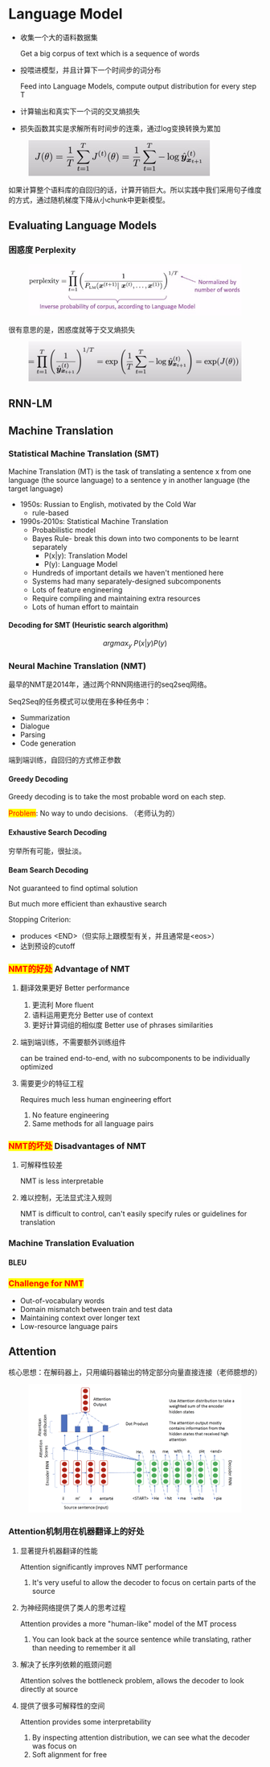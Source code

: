 # Language Model



*   收集一个大的语料数据集

    Get a big corpus of text which is a sequence of words
*   投喂进模型，并且计算下一个时间步的词分布

    Feed into Language Models, compute output distribution for every step T
* 计算输出和真实下一个词的交叉熵损失
* 损失函数其实是求解所有时间步的连乘，通过log变换转换为累加

<figure><img src="../.gitbook/assets/image (6).png" alt=""><figcaption></figcaption></figure>

如果计算整个语料库的自回归的话，计算开销巨大。所以实践中我们采用句子维度的方式，通过随机梯度下降从小chunk中更新模型。

## Evaluating Language Models

### 困惑度 Perplexity

<figure><img src="../.gitbook/assets/image (1) (1) (1) (1).png" alt=""><figcaption></figcaption></figure>

很有意思的是，困惑度就等于交叉熵损失

<figure><img src="../.gitbook/assets/image (2) (1) (1).png" alt=""><figcaption></figcaption></figure>

## RNN-LM

## Machine Translation

### Statistical Machine Translation (SMT)

Machine Translation (MT) is the task of translating a sentence x from one language (the source language) to a sentence y in another language (the target language)

* 1950s: Russian to English, motivated by the Cold War
  * rule-based
* 1990s-2010s: Statistical Machine Translation
  * Probabilistic model
  * Bayes Rule- break this down into two components to be learnt separately
    * P(x|y): Translation Model
    * P(y): Language Model
  * Hundreds of important details we haven't mentioned here
  * Systems had many separately-designed subcomponents
  * Lots of feature engineering
  * Require compiling and maintaining extra resources
  * Lots of human effort to maintain

#### Decoding for SMT (Heuristic search algorithm)

$$
argmax_y\ P(x|y) P(y)
$$

### Neural Machine Translation (NMT)

最早的NMT是2014年，通过两个RNN网络进行的seq2seq网络。

Seq2Seq的任务模式可以使用在多种任务中：

* Summarization
* Dialogue
* Parsing
* Code generation

端到端训练，自回归的方式修正参数

#### Greedy Decoding

Greedy decoding is to take the most probable word on each step.&#x20;

<mark style="color:red;">Problem</mark>: No way to undo decisions. （老师认为的）

#### Exhaustive Search Decoding

穷举所有可能，很扯淡。

#### Beam Search Decoding

Not guaranteed to find optimal solution

But much more efficient than exhaustive search

Stopping Criterion:

* produces \<END>（但实际上跟模型有关，并且通常是\<eos>）
* 达到预设的cutoff

### <mark style="color:red;">NMT的好处</mark> Advantage of NMT

1. 翻译效果更好 Better performance
   1. 更流利 More fluent
   2. 语料运用更充分 Better use of context
   3. 更好计算词组的相似度 Better use of phrases similarities
2.  端到端训练，不需要额外训练组件

    can be trained end-to-end, with no subcomponents to be individually optimized
3.  需要更少的特征工程

    Requires much less human engineering effort

    1. No feature engineering
    2. Same methods for all language pairs

### <mark style="color:red;">NMT的坏处</mark> Disadvantages of NMT

1.  可解释性较差

    NMT is less interpretable
2.  难以控制，无法显式注入规则

    NMT is difficult to control, can't easily specify rules or guidelines for translation

### Machine Translation Evaluation

#### BLEU

### <mark style="color:red;">Challenge for NMT</mark>

* Out-of-vocabulary words
* Domain mismatch between train and test data
* Maintaining context over longer text
* Low-resource language pairs

## Attention

核心思想：在解码器上，只用编码器输出的特定部分向量直接连接（老师臆想的）

<figure><img src="../.gitbook/assets/image (331).png" alt=""><figcaption></figcaption></figure>

### Attention机制用在机器翻译上的好处

1.  显著提升机器翻译的性能

    Attention significantly improves NMT performance

    1. It's very useful to allow the decoder to focus on certain parts of the source
2.  为神经网络提供了类人的思考过程

    Attention provides a more "human-like" model of the MT process

    1. You can look back at the source sentence while translating, rather than needing to remember it all
3.  解决了长序列依赖的瓶颈问题

    Attention solves the bottleneck problem, allows the decoder to look directly at source
4.  提供了很多可解释性的空间

    Attention provides some interpretability

    1. By inspecting attention distribution, we can see what the decoder was focus on&#x20;
    2. Soft alignment for free
